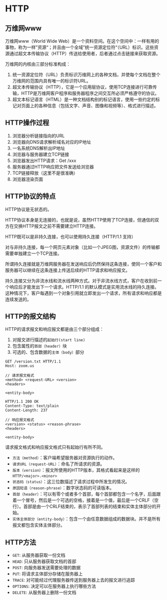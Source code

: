 # HTTP

## 万维网www

万维网www（World Wide Web）是一个资料空间。在这个空间中：一样有用的事物，称为一样”资源“；并且由一个全域”统一资源定位符“（URL）标识。这些资源通过超文本传输协议（HTTP）传送给使用者，后者通过点击链接来获取资源。

万维网的内核由三部分标准构成：

1. 统一资源定位符（URL）负责标识万维网上的各种文档，并使每个文档在整个万维网的范围内具有唯一的标识符URL。
2. 超文本传输协议（HTTP），它是一个应用层协议，使用TCP连接进行可靠传输，HTTP是万维网客户程序和服务器程序之间交互所必须严格遵守的协议。
3. 超文本标记语言（HTML）是一种文档结构别的标记语言，使用一些约定的标记对页面上的各种信息（包括文字、声音、图像和视频等）、格式进行描述。

## HTTP操作过程

1. 浏览器分析链接指向的URL
2. 浏览器向DNS请求解析域名对应的IP地址
3. 一名系统DNS解析出IP地址
4. 浏览器与服务器建立TCP链接
5. 浏览器发出HTTP请求：Get /xxx
6. 服务器通过HTTP响应把文件发送给浏览器
7. TCP链接释放（这里不是很准确）
8. 浏览器渲染页面

## HTTP协议的特点

HTTP协议是无状态的。

HTTP协议本身是无连接的，也就是说，虽然HTTP使用了TCP连接，但通信的双方在交换HTTP报文之前不需要建立HTTP连接。

HTTP既可以是非持久连接，也可以使用持久连接（HTTP/1.1 支持）

对与非持久连接，每一个网页元素对象（比如一个JPEG图，资源文件）的传输都需要单独建立一个TCP连接。

所谓持久连接就是万维网服务器在发送响应后仍然保持这条连接，使同一个客户和服务器可以继续在这条连接上传送后续的HTTP请求和响应报文。

持久连接又分为非流水线和流水线两种方式。对于非流水线方式，客户在收到前一个响应后才能发出下一个请求。HTTP/1.1 的默认模式是实用流水线的持久连接。这种情况下，客户每遇到一个对象引用就立即发出一个请求，所有请求和响应都是连续发送的。

## HTTP的报文结构

HTTP的请求报文和响应报文都是由三个部分组成：

1. 对报文进行描述的`起始行(start line)`
2. 包含属性的`首部（header）`块
3. 可选的、包含数据的`主体（body）`部分

```
GET /version.txt HTTP/1.1
Host: zoom.us

// 请求报文格式
<method> <request-URL> <version>
<headers>

<entity-body>

HTTP/1.1 200 OK
Content-Type: text/plain
Content-Length: 237

// 响应报文格式
<version> <status> <reason-phrase>
<headers>

<entity-body>
```

请求报文格式和响应报文格式只有起始行有所不同。

- `方法（method）`：客户端希望服务器对资源执行的动作。
- `请求URL（request-URL）`：命名了所请求的资源。
- `版本（version）`：报文所使用的HTTP版本，其格式看起来是这样的`HTTP/<major>.<minor>`
- `状态码（status）`：这三位数描述了请求过程中所发生的情况。
- `原因短语（reason-phrase）`：数字状态码的可读版本。
- `首部（header）`：可以有零个或者多个首部，每个首部都包含一个名字，后面跟着一个冒号，然后是一个可选的空格，接着是一个值，最后是一个CRLF（空行）。首部是由一个CRLF结束的，表示了首部列表的结束和实体主体部分的开始。
- `实体主体部分（entity-body）`：包含一个由任意数据组成的数据块。并不是所有报文都包含实体主体部分。

## HTTP方法

- `GET`: 从服务器获取一份文档
- `HEAD`: 只从服务器获取文档的首部
- `POST`: 向服务器发送需要处理的数据
- `PUT`: 将请求主体部分存储在服务器上
- `TRACE`: 对可能经过代理服务器传送到服务器上去的报文进行追踪
- `OPTIONS`: 决定可以在服务器上执行哪些方法
- `DELETE`: 从服务器上删除一份文档
